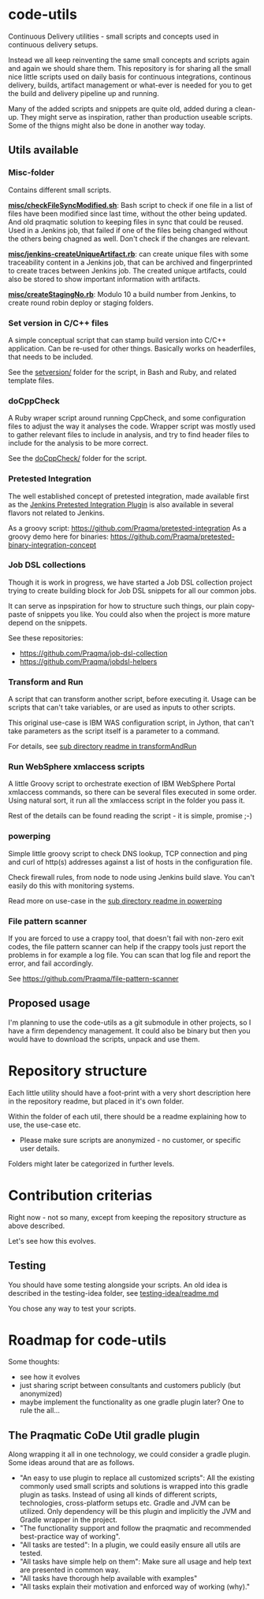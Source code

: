 # code-utils
Continuous Delivery utilities - small scripts and concepts used in continuous delivery setups.

Instead we all keep reinventing the same small concepts and scripts again and again we should share them.
This repository is for sharing all the small nice little scripts used on daily basis for continuous integrations, continous delivery, builds, artifact management or what-ever is needed for you to get the build and delivery pipeline up and running.

Many of the added scripts and snippets are quite old, added during a clean-up. They might serve as inspiration, rather than production useable scripts. Some of the thigns might also be done in another way today.

## Utils available

### Misc-folder

Contains different small scripts.

__[misc/checkFileSyncModified.sh](misc/checkFileSyncModified.sh)__: Bash script to check if one file in a list of files have been modified since last time, without the other being updated. And old praqmatic solution to keeping files in sync that could be reused. Used in a Jenkins job, that failed if one of the files being changed without the others being chagned as well. Don't check if the changes are relevant.

__[misc/jenkins-createUniqueArtifact.rb](misc/jenkins-createUniqueArtifact.rb)__: can create unique files with some traceability content in a Jenkins job, that can be archived and fingerprinted to create traces between Jenkins job. The created unique artifacts, could also be stored to show important information with artifacts.

__[misc/createStagingNo.rb](misc/createStagingNo.rb)__: Modulo 10 a build number from Jenkins, to create round robin deploy or staging folders.

### Set version in C/C++ files

A simple conceptual script that can stamp build version into C/C++ application. Can be re-used for other things.
Basically works on headerfiles, that needs to be included.

See the [setversion/](setversion/) folder for the script, in Bash and Ruby, and related template files.

### doCppCheck

A Ruby wraper script around running CppCheck, and some configuration files to adjust the way it analyses the code.
Wrapper script was mostly used to gather relevant files to include in analysis, and try to find header files to include for the analysis to be more correct.

See the [doCppCheck/](doCppCheck/) folder for the script.

### Pretested Integration

The well established concept of pretested integration, made available first as the [Jenkins Pretested Integration Plugin](https://wiki.jenkins-ci.org/display/JENKINS/Pretested+Integration+Plugin) is also available in several flavors not related to Jenkins.

As a groovy script: https://github.com/Praqma/pretested-integration
As a groovy demo here for binaries: https://github.com/Praqma/pretested-binary-integration-concept

### Job DSL collections

Though it is work in progress, we have started a Job DSL collection project trying to create building block for Job DSL snippets for all our common jobs.

It can serve as inpspiration for how to structure such things, our plain copy-paste of snippets you like.
You could also when the project is more mature depend on the snippets.

See these repositories:

* https://github.com/Praqma/job-dsl-collection
* https://github.com/Praqma/jobdsl-helpers

### Transform and Run

A script that can transform another script, before executing it. Usage can be scripts that can't take variables, or are used as inputs to other scripts.

This original use-case is IBM WAS configuration script, in Jython, that can't take parameters as the script itself is a parameter to a command.

For details, see [sub directory readme in transformAndRun](transformAndRun/readme.md)

### Run WebSphere xmlaccess scripts

A little Groovy script to orchestrate exection of IBM WebSphere Portal xmlaccess commands, so there can be several files executed in some order.
Using natural sort, it run all the xmlaccess script in the folder you pass it.

Rest of the details can be found reading the script - it is simple, promise ;-)

### powerping

Simple little groovy script to check DNS lookup, TCP connection and ping and curl of http(s) addresses against a list of hosts in the configuration file.

Check firewall rules, from node to node using Jenkins build slave. You can't easily do this with monitoring systems.

Read more on use-case in the [sub directory readme in powerping](powerping/README.md)


### File pattern scanner

If you are forced to use a crappy tool, that doesn't fail with non-zero exit codes, the file pattern scanner can help if the crappy tools just report the problems in for example a log file. You can scan that log file and report the error, and fail accordingly.

See https://github.com/Praqma/file-pattern-scanner

## Proposed usage

I'm planning to use the code-utils as a git submodule in other projects, so I have a firm dependency management.
It could also be binary but then you would have to download the scripts, unpack and use them.

# Repository structure

Each little utility should have a foot-print with a very short description here in the repository readme, but placed in it's own folder.

Within the folder of each util, there should be a readme explaining how to use, the use-case etc.

* Please make sure scripts are anonymized - no customer, or specific user details.

Folders might later be categorized in further levels.


# Contribution criterias

Right now - not so many, except from keeping the repository structure as above described.

Let's see how this evolves.

## Testing

You should have some testing alongside your scripts.
An old idea is described in the testing-idea folder, see [testing-idea/readme.md](testing-idea/readme.md)

You chose any way to test your scripts.

# Roadmap for code-utils

Some thoughts:

* see how it evolves
* just sharing script between consultants and customers publicly (but anonymized)
* maybe implement the functionality as one gradle plugin later? One to rule the all...

## The Praqmatic CoDe Util gradle plugin

Along wrapping it all in one technology, we could consider a gradle plugin. Some ideas around that are as follows.

* "An easy to use plugin to replace all customized scripts": All the existing commonly used small scripts and solutions is wrapped into this gradle plugin as tasks. Instead of using all kinds of different scripts, technologies, cross-platform setups etc. Gradle and JVM can be utilized. Only dependency will be this plugin and implicitly the JVM and Gradle wrapper in the project.
* "The functionality support and follow the praqmatic and recommended best-practice way of working".
* "All tasks are tested": In a plugin, we could easily ensure all utils are tested.
* "All tasks have simple help on them": Make sure all usage and help text are presented in common way.
* "All tasks have thorough help available with examples"
* "All tasks explain their motivation and enforced way of working (why)."
